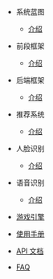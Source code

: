 - 系统蓝图
    - [介绍](README.md)

- 前段框架
    - [介绍](front/front.md)

- 后端框架
    - [介绍](backend/backend.md)

- 推荐系统
    - [介绍](rec/rec.md)

- 人脸识别
    - [介绍](face/face.md)

- 语音识别
    - [介绍](speech/speech.md)

- [游戏引擎](game/game.md)

- [使用手册](files/handbook.md)

- [API 文档](files/API.md)

- [FAQ](files/FAQ.md)